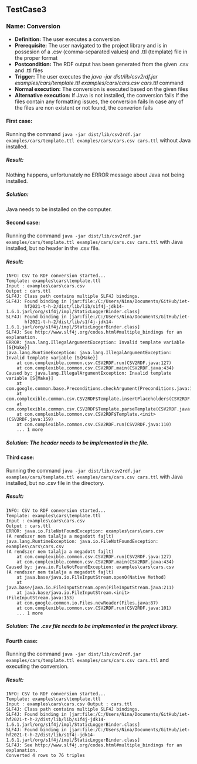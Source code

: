TestCase3
---------

### Name: Conversion

-   **Definition:** The user executes a conversion
-   **Prerequisite:** The user navigated to the project library and is
    in possesion of a .csv (comma-separated values) and .ttl (template)
    file in the proper format
-   **Postcondition:** The RDF output has been generated from the given
    .csv and .ttl files
-   **Trigger:** The user executes the *java -jar dist/lib/csv2rdf.jar
    examples/cars/template.ttl examples/cars/cars.csv cars.ttl* command
-   **Normal execution:** The conversion is executed based on the given
    files
-   **Alternative execution:** If Java is not installed, the conversion
    fails If the files contain any formatting issues, the conversion
    fails In case any of the files are non existent or not found, the
    converion fails

#### First case:

Running the command
`java -jar dist/lib/csv2rdf.jar examples/cars/template.ttl examples/cars/cars.csv cars.ttl`
without Java installed. 
##### Result: 
Nothing happens, unfortunately no ERROR message about Java not being installed.
##### Solution: 
Java needs to be installed on the computer.
#### Second case: 
Running the command `java -jar dist/lib/csv2rdf.jar examples/cars/template.ttl examples/cars/cars.csv cars.ttl` with Java installed, but no header in the .csv file. 
##### Result:

    INFO: CSV to RDF conversion started... 
    Template: examples\cars\template.ttl 
    Input : examples\cars\cars.csv 
    Output : cars.ttl 
    SLF4J: Class path contains multiple SLF4J bindings. 
    SLF4J: Found binding in [jar:file:/C:/Users/Nina/Documents/GitHub/iet-
           hf2021-t-h-2/dist/lib/lib/s1f4j-jdk14-1.6.1.jarl/org/s1f4j/impl/StaticLoggerBinder.class] 
    SLF4J: Found binding in [jar:file:/C:/Users/Nina/Documents/GitHub/iet-
           hf2021-t-h-2/dist/lib/s1f4j-jdk14-1.6.1.jarl/org/s1f4j/impl/StaticLoggerBinder.class] 
    SLF4J: See http://www.slf4j.org/codes.html#multiple_bindings for an explanation. 
    ERROR: java.lang.IllegalArgumentException: Invalid template variable [S{Make}] 
    java.lang.RuntimeException: java.lang.IllegalArgumentException: Invalid template variable [S{Make}] 
        at com.complexible.common.csv.CSV2RDF.run(CSV2RDF.java:127) 
        at com.complexible.common.csv.CSV2RDF.main(CSV2RDF.java:434) 
    Caused by: java.lang.IllegalArgumentException: Invalid template variable [S{Make}] 
        at com.google.common.base.Preconditions.checkArgument(Preconditions.java:120) 
        at com.complexible.common.csv.CSV2RDF$Template.insertPlaceholders(CSV2RDF.java:171) 
        at com.complexible.common.csv.CSV2RDF$Template.parseTemplate(CSV2RDF.java:210) 
        at com.complexible.common.csv.CSV2RDF$Template.<init>(CSV2RDF.java:159)
        at com.complexible.common.csv.CSV2RDF.run(CSV2RDF.java:110) 
        ... 1 more 

##### Solution: The header needs to be implemented in the file.

#### Third case:

Running the command `java -jar dist/lib/csv2rdf.jar examples/cars/template.ttl examples/cars/cars.csv cars.ttl` with Java installed, but no .csv file in the directory. 
##### Result:

    INFO: CSV to RDF conversion started... 
    Template: examples\cars\template.ttl 
    Input : examples\cars\cars.csv 
    Output : cars.ttl 
    ERROR: java.io.FileNotFoundException: examples\cars\cars.csv 
    (A rendszer nem talalja a megadott fajlt) 
    java.lang.RuntimeException: java.io.FileNotFoundException: examples\cars\cars.csv 
    (A rendszer nem talalja a megadott fajlt) 
        at com.complexible.common.csv.CSV2RDF.run(CSV2RDF.java:127) 
        at com.complexible.common.csv.CSV2RDF.main(CSV2RDF.java:434) 
    Caused by: java.io.FileNotFoundException: examples\cars\cars.csv 
    (A rendszer nem talalja a megadott fajlt) 
        at java.base/java.io.FileInputStream.openO(Native Method) 
        at java.base/java.io.FileInputStream.open(FileInputStream.java:211) 
        at java.base/java.io.FileInputStream.<init>(FileInputStream.java:153) 
        at com.google.common.io.Files.newReader(Files.java:87) 
        at com.complexible.common.csv.CSV2RDF.run(CSV2RDF.java:101) 
        ... 1 more 

##### Solution: The .csv file needs to be implemented in the project library.

#### Fourth case:

Running the command `java -jar dist/lib/csv2rdf.jar examples/cars/template.ttl examples/cars/cars.csv cars.ttl` and executing the conversion. 
##### Result:

    INFO: CSV to RDF conversion started... 
    Template: examples\cars\template.ttl 
    Input : examples\cars\cars.csv Output : cars.ttl 
    SLF4J: Class path contains multiple SLF4J bindings. 
    SLF4J: Found binding in [jar:file:/C:/Users/Nina/Documents/GitHub/iet-
    hf2021-t-h-2/dist/lib/lib/s1f4j-jdk14-1.6.1.jarl/org/s1f4j/impl/StaticLoggerBinder.class] 
    SLF4J: Found binding in [jar:file:/C:/Users/Nina/Documents/GitHub/iet-
    hf2021-t-h-2/dist/lib/s1f4j-jdk14-1.6.1.jarl/org/s1f4j/impl/StaticLoggerBinder.class] 
    SLF4J: See http://www.slf4j.org/codes.html#multiple_bindings for an explanation. 
    Converted 4 rows to 76 triples
